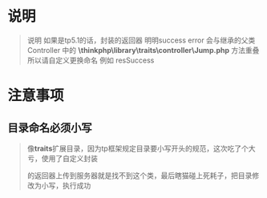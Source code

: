 # 说明

> 说明  如果是tp5.1的话，封装的返回器 明明success error 会与继承的父类Controller 中的 
> **\thinkphp\library\traits\controller\Jump.php** 方法重叠所以请自定义更换命名 例如 resSuccess

# 注意事项

##  目录命名必须小写

> 像**traits**扩展目录，因为tp框架规定目录要小写开头的规范，这次吃了个大亏，使用了自定义封装
>
> 的返回器上传到服务器就是找不到这个类，最后瞎猫碰上死耗子，把目录修改为小写，执行成功